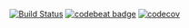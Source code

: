 [![Build Status](https://travis-ci.com/DarkDirectX/gists-viewer-ios.svg?branch=master)](https://travis-ci.com/DarkDirectX/gists-viewer-ios)
[![codebeat badge](https://codebeat.co/badges/10585118-424f-4f7e-9ba3-a44b7bd9684a)](https://codebeat.co/projects/github-com-darkdirectx-gists-viewer-ios-master)
[![codecov](https://codecov.io/gh/DarkDirectX/gists-viewer-ios/branch/master/graph/badge.svg)](https://codecov.io/gh/DarkDirectX/gists-viewer-ios)